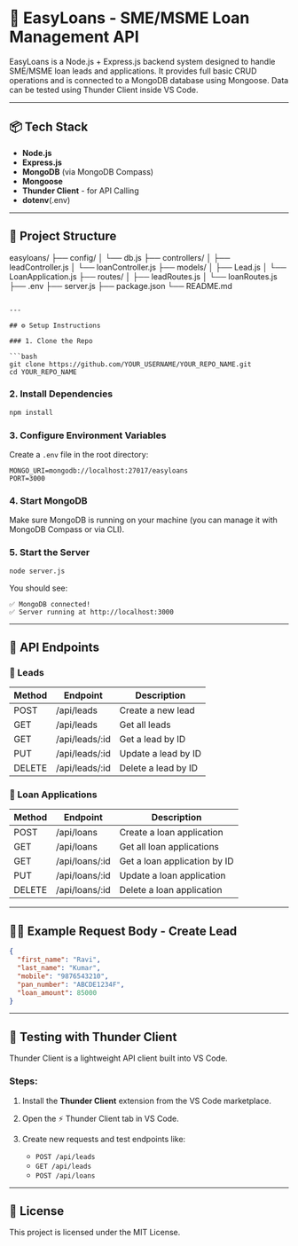 # 🏦 EasyLoans - SME/MSME Loan Management API

EasyLoans is a Node.js + Express.js backend system designed to handle SME/MSME loan leads and applications. It provides full basic CRUD operations and is connected to a MongoDB database using Mongoose. Data can be tested using Thunder Client inside VS Code.

---

## 📦 Tech Stack

- **Node.js**
- **Express.js**
- **MongoDB** (via MongoDB Compass)
- **Mongoose**
- **Thunder Client** - for API Calling
- **dotenv**(.env)

---

## 📁 Project Structure
easyloans/
├── config/
│ └── db.js
├── controllers/
│ ├── leadController.js
│ └── loanController.js
├── models/
│ ├── Lead.js
│ └── LoanApplication.js
├── routes/
│ ├── leadRoutes.js
│ └── loanRoutes.js
├── .env
├── server.js
├── package.json
└── README.md
````

---

## ⚙️ Setup Instructions

### 1. Clone the Repo

```bash
git clone https://github.com/YOUR_USERNAME/YOUR_REPO_NAME.git
cd YOUR_REPO_NAME
````

### 2. Install Dependencies

```bash
npm install
```

### 3. Configure Environment Variables

Create a `.env` file in the root directory:

```
MONGO_URI=mongodb://localhost:27017/easyloans
PORT=3000
```

### 4. Start MongoDB

Make sure MongoDB is running on your machine (you can manage it with MongoDB Compass or via CLI).

### 5. Start the Server

```bash
node server.js
```

You should see:

```
✅ MongoDB connected!
✅ Server running at http://localhost:3000
```

---

## 🧪 API Endpoints

### 📍 Leads

| Method | Endpoint        | Description         |
| ------ | --------------- | ------------------- |
| POST   | /api/leads      | Create a new lead   |
| GET    | /api/leads      | Get all leads       |
| GET    | /api/leads/\:id | Get a lead by ID    |
| PUT    | /api/leads/\:id | Update a lead by ID |
| DELETE | /api/leads/\:id | Delete a lead by ID |

### 📍 Loan Applications

| Method | Endpoint        | Description                  |
| ------ | --------------- | ---------------------------- |
| POST   | /api/loans      | Create a loan application    |
| GET    | /api/loans      | Get all loan applications    |
| GET    | /api/loans/\:id | Get a loan application by ID |
| PUT    | /api/loans/\:id | Update a loan application    |
| DELETE | /api/loans/\:id | Delete a loan application    |

---

## 👨‍💻 Example Request Body - Create Lead

```json
{
  "first_name": "Ravi",
  "last_name": "Kumar",
  "mobile": "9876543210",
  "pan_number": "ABCDE1234F",
  "loan_amount": 85000
}
```

---

## 🚀 Testing with Thunder Client

Thunder Client is a lightweight API client built into VS Code.

### Steps:

1. Install the **Thunder Client** extension from the VS Code marketplace.
2. Open the ⚡ Thunder Client tab in VS Code.
3. Create new requests and test endpoints like:

   * `POST /api/leads`
   * `GET /api/leads`
   * `POST /api/loans`

---

## 📄 License

This project is licensed under the MIT License.



